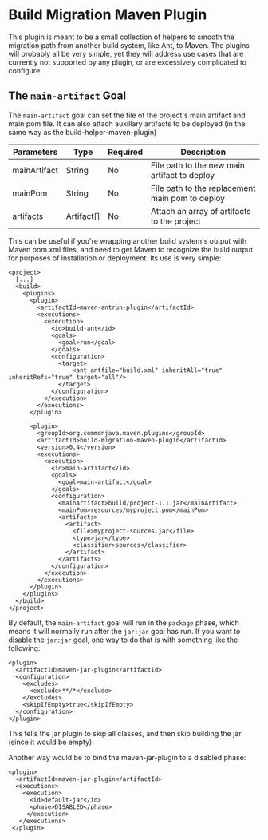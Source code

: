 Build Migration Maven Plugin
============================

This plugin is meant to be a small collection of helpers to smooth the migration path from another build system, like Ant, to Maven. The plugins will probably all be very simple, yet they will address use cases that are currently not supported by any plugin, or are excessively complicated to configure.

The `main-artifact` Goal
------------------------

The `main-artifact` goal can set the file of the project's main artifact and main pom file. It can also attach auxillary artifacts to be deployed (in the same way as the build-helper-maven-plugin)

| Parameters | Type | Required | Description |
| ---------- | ---- | -------- | ----------- |
| mainArtifact | String | No | File path to the new main artifact to deploy |
| mainPom | String | No | File path to the replacement main pom to deploy |
| artifacts | Artifact[] | No | Attach an array of artifacts to the project |

This can be useful if you're wrapping another build system's output with Maven pom.xml files, and need to get Maven to recognize the build output for purposes of installation or deployment. Its use is very simple:

    <project>
      [...]
      <build>
        <plugins>
          <plugin>
            <artifactId>maven-antrun-plugin</artifactId>
            <executions>
              <execution>
                <id>build-ant</id>
                <goals>
                  <goal>run</goal>
                </goals>
                <configuration>
                  <target>
                      <ant antfile="build.xml" inheritAll="true" inheritRefs="true" target="all"/>
                  </target>
                </configuration>
              </execution>
            </executions>
          </plugin>

          <plugin>
            <groupId>org.commonjava.maven.plugins</groupId>
            <artifactId>build-migration-maven-plugin</artifactId>
            <version>0.4</version>
            <executions>
              <execution>
                <id>main-artifact</id>
                <goals>
                  <goal>main-artifact</goal>
                </goals>
                <configuration>
                  <mainArtifact>build/project-1.1.jar</mainArtifact>
                  <mainPom>resources/myproject.pom</mainPom>
                  <artifacts>
                    <artifact>
                      <file>myproject-sources.jar</file>
                      <type>jar</type>
                      <classifier>sources</classifier>
                    </artifact>
                  </artifacts>
                </configuration>
              </execution>
            </executions>
          </plugin>
        </plugins>
      </build>
    </project>

By default, the `main-artifact` goal will run in the `package` phase, which means it will normally run after the `jar:jar` goal has run. If you want to disable the `jar:jar` goal, one way to do that is with something like the following:

    <plugin>
      <artifactId>maven-jar-plugin</artifactId>
      <configuration>
        <excludes>
          <exclude>**/*</exclude>
        </excludes>
        <skipIfEmpty>true</skipIfEmpty>
      </configuration>
    </plugin>

This tells the jar plugin to skip all classes, and then skip building the jar (since it would be empty).

Another way would be to bind the maven-jar-plugin to a disabled phase:

    <plugin>
      <artifactId>maven-jar-plugin</artifactId>
      <executions>
        <execution>
          <id>default-jar</id>
          <phase>DISABLED</phase>
         </execution>
       </executions>
     </plugin>
